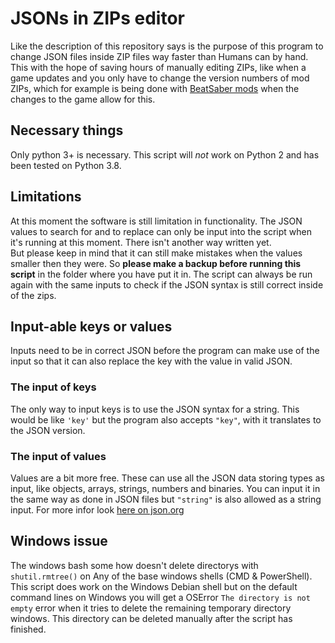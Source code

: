 # JSONs in ZIPs editor
Like the description of this repository says is the purpose of this program to change JSON files inside ZIP files way faster than Humans can by hand. This with the hope of saving hours of manually editing ZIPs, like when a game updates and you only have to change the version numbers of mod ZIPs, which for example is being done with [BeatSaber mods](https://github.com/RedBrumbler/BMBFCustomSabers) when the changes to the game allow for this.


## Necessary things
Only python 3+ is necessary. This script will *not* work on Python 2 and has been tested on Python 3.8.


## Limitations
At this moment the software is still limitation in functionality. The JSON values to search for and to replace can only be input into the script when it's running at this moment. There isn't another way written yet.\
But please keep in mind that it can still make mistakes when the values smaller then they were. So **please make a backup before running this script** in the folder where you have put it in. The script can always be run again with the same inputs to check if the JSON syntax is still correct inside of the zips.


## Input-able keys or values
Inputs need to be in correct JSON before the program can make use of the input so that it can also replace the key with the value in valid JSON.

### The input of keys
The only way to input keys is to use the JSON syntax for a string. This would be like `'key'` but the program also accepts `"key"`, with it translates to the JSON version.

### The input of values
Values are a bit more free. These can use all the JSON data storing types as input, like objects, arrays, strings, numbers and binaries. You can input it in the same way as done in JSON files but `"string"` is also allowed as a string input. For more infor look [here on json.org](https://www.json.org/)


## Windows issue
The windows bash some how doesn't delete directorys with `shutil.rmtree()` on Any of the base windows shells (CMD & PowerShell). This script does work on the Windows Debian shell but on the default command lines on Windows you will get a OSError `The directory is not empty` error when it tries to delete the remaining temporary directory windows. This directory can be deleted manually after the script has finished.
